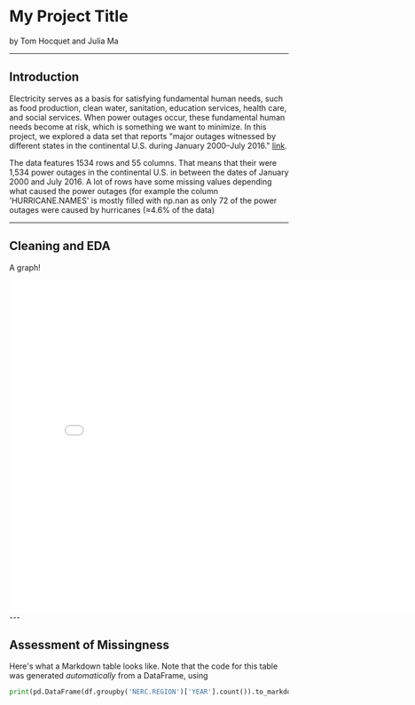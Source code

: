 # My Project Title

by Tom Hocquet and Julia Ma

---

## Introduction

Electricity serves as a basis for satisfying fundamental human needs, such as food production, clean water, sanitation, education services, health care, and social services. When power outages occur, these fundamental human needs become at risk, which is something we want to minimize. In this project, we explored a data set that reports "major outages witnessed by different states in the continental U.S. during January 2000–July 2016." [link](https://www.sciencedirect.com/science/article/pii/S2352340918307182#bib6).

The data features 1534 rows and 55 columns. That means that their were 1,534 power outages in the continental U.S. in between the dates of January 2000 and July 2016. A lot of rows have some missing values depending what caused the power outages (for example the column 'HURRICANE.NAMES' is mostly filled with np.nan as only 72 of the power outages were caused by hurricanes (≈4.6% of the data)

---

## Cleaning and EDA
A graph!

<iframe src="assets/outage-duration-hist4.png" width=800 height=600 frameBorder=0></iframe> 
---

## Assessment of Missingness

Here's what a Markdown table looks like. Note that the code for this table was generated _automatically_ from a DataFrame, using

```py
print(pd.DataFrame(df.groupby('NERC.REGION')['YEAR'].count()).to_markdown(index=False))
```


